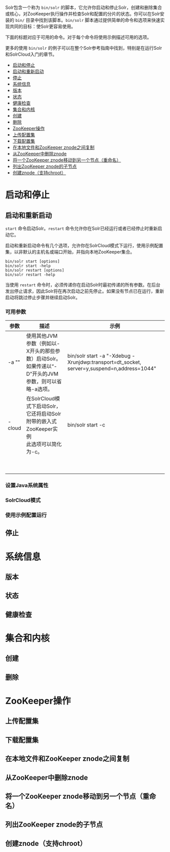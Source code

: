 Solr包含一个称为 `bin/solr` 的脚本，它允许你启动和停止Solr，创建和删除集合或核心，对ZooKeeper执行操作并检查Solr和配置的分片的状态。你可以在Solr安装的 `bin/` 目录中找到该脚本。`bin/solr` 脚本通过提供简单的命令和选项来快速实现共同的目标：使Solr更容易使用。

下面的标题对应于可用的命令。对于每个命令将使用示例描述可用的选项。

更多的使用 `bin/solr` 的例子可以在整个Solr参考指南中找到，特别是在运行Solr和SolrCloud入门的章节。

* [启动和停止](#启动和停止)
 * [启动和重新启动](#启动和重新启动)
 * [停止](#停止)
* [系统信息](#系统信息)
 * [版本](#版本)
 * [状态](#状态)
 * [健康检查](#健康检查)
* [集合和内核](#集合和内核)
 * [创建](#创建)
 * [删除](#删除)
* [ZooKeeper操作](#ZooKeeper操作)
 * [上传配置集](#上传配置集)
 * [下载配置集](#下载配置集)
 * [在本地文件和ZooKeeper znode之间复制](#在本地文件和zookeeper-znode之间复制)
 * [从ZooKeeper中删除znode](#从ZooKeeper中删除znode)
 * [将一个ZooKeeper znode移动到另一个节点（重命名）](#将一个zookeeper-znode移动到另一个节点（重命名）)
 * [列出ZooKeeper znode的子节点](#列出zookeeper-znode的子节点)
 * [创建znode（支持chroot）](#创建znode（支持chroot）)
 
# 启动和停止

## 启动和重新启动

`start` 命令启动Solr。`restart` 命令允许你在Solr已经运行或者已经停止时重新启动它。

启动和重新启动命令有几个选项，允许你在SolrCloud模式下运行，使用示例配置集，以非默认的主机名或端口开始，并指向本地ZooKeeper集合。

```
bin/solr start [options]
bin/solr start -help
bin/solr restart [options]
bin/solr restart -help
```

当使用 `restart` 命令时，必须传递你在启动Solr时最初传递的所有参数。在后台发出停止请求，因此Solr将在再次启动之前先停止。如果没有节点已在运行，重新启动将跳过停止步骤并继续启动Solr。

### 可用参数

|参数|描述|示例|
|---|---|----|
|-a "<string>"|使用其他JVM参数（例如以-X开头的那些参数）启动Solr。如果传递以“-D”开头的JVM参数，则可以省略-a选项。|bin/solr start -a "-Xdebug -Xrunjdwp:transport=dt_socket, server=y,suspend=n,address=1044"|
|-cloud|在SolrCloud模式下启动Solr，它还将启动Solr附带的嵌入式ZooKeeper实例<br>此选项可以简化为-c。|bin/solr start -c|
||||
||||
||||
||||
||||
||||
||||
||||
||||

### 设置Java系统属性

### SolrCloud模式


### 使用示例配置运行


## 停止
# 系统信息
## 版本
## 状态
## 健康检查
# 集合和内核
## 创建
## 删除
# ZooKeeper操作
## 上传配置集
## 下载配置集
## 在本地文件和ZooKeeper znode之间复制
## 从ZooKeeper中删除znode
## 将一个ZooKeeper znode移动到另一个节点（重命名）
## 列出ZooKeeper znode的子节点
## 创建znode（支持chroot）
